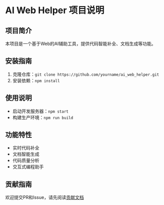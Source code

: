 # AI Web Helper 项目说明

## 项目简介
本项目是一个基于Web的AI辅助工具，提供代码智能补全、文档生成等功能。

## 安装指南
1. 克隆仓库：`git clone https://github.com/yourname/ai_web_helper.git`
2. 安装依赖：`npm install`

## 使用说明
- 启动开发服务器：`npm start`
- 构建生产环境：`npm run build`

## 功能特性
- 实时代码补全
- 文档智能生成
- 代码质量分析
- 交互式编程助手

## 贡献指南
欢迎提交PR和Issue，请先阅读[贡献文档](CONTRIBUTING.md)